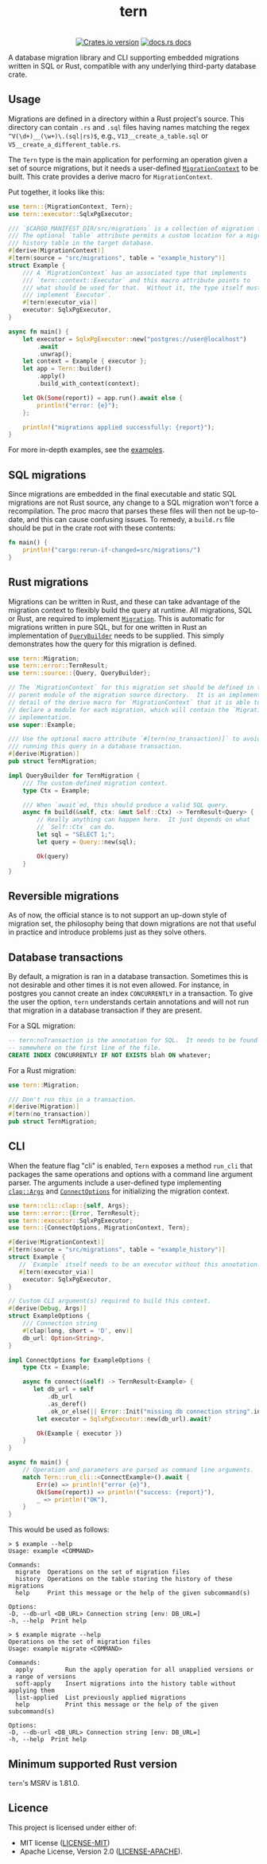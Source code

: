 <h1 align="center">tern</h1>
<br />
<div align="center">
  <!-- Version -->
  <a href="https://crates.io/crates/tern">
    <img src="https://img.shields.io/crates/v/tern.svg?style=flat-square"
    alt="Crates.io version" /></a>
  <!-- Docs -->
  <a href="https://docs.rs/tern">
    <img src="https://img.shields.io/badge/docs-latest-blue.svg?style=flat-square" alt="docs.rs docs" /></a>
</div>

<!-- cargo-rdme start -->

A database migration library and CLI supporting embedded migrations written
in SQL or Rust, compatible with any underlying third-party database crate.

## Usage

Migrations are defined in a directory within a Rust project's source. This
directory can contain `.rs` and `.sql` files having names matching the regex
`^V(\d+)__(\w+)\.(sql|rs)$`, e.g., `V13__create_a_table.sql` or
`V5__create_a_different_table.rs`.

The `Tern` type is the main application for performing an
operation given a set of source migrations, but it needs a user-defined
[`MigrationContext`] to be built.  This crate provides a derive macro for
`MigrationContext`.

Put together, it looks like this:

```rust
use tern::{MigrationContext, Tern};
use tern::executor::SqlxPgExecutor;

/// `$CARGO_MANIFEST_DIR/src/migrations` is a collection of migration files.
/// The optional `table` attribute permits a custom location for a migration
/// history table in the target database.
#[derive(MigrationContext)]
#[tern(source = "src/migrations", table = "example_history")]
struct Example {
    /// A `MigrationContext` has an associated type that implements
    /// `tern::context::Executor` and this macro attribute points to
    /// what should be used for that.  Without it, the type itself must
    /// implement `Executor`.
    #[tern(executor_via)]
    executor: SqlxPgExecutor,
}

async fn main() {
    let executor = SqlxPgExecutor::new("postgres://user@localhost")
        .await
        .unwrap();
    let context = Example { executor };
    let app = Tern::builder()
        .apply()
        .build_with_context(context);

    let Ok(Some(report)) = app.run().await else {
        println!("error: {e}");
    };

    println!("migrations applied successfully: {report}");
}
```

For more in-depth examples, see the [examples][examples-repo].

## SQL migrations

Since migrations are embedded in the final executable and static SQL
migrations are not Rust source, any change to a SQL migration won't force
a recompilation.  The proc macro that parses these files will then not be
up-to-date, and this can cause confusing issues.  To remedy, a `build.rs`
file should be put in the crate root with these contents:

```rust
fn main() {
    println!("cargo:rerun-if-changed=src/migrations/")
}
```

## Rust migrations

Migrations can be written in Rust, and these can take advantage of the
migration context to flexibly build the query at runtime.  All migrations,
SQL or Rust, are required to implement [`Migration`].  This is automatic for
migrations written in pure SQL, but for one written in Rust an implementation
of [`QueryBuilder`] needs to be supplied.  This simply demonstrates how the
query for this migration is defined.

```rust
use tern::Migration;
use tern::error::TernResult;
use tern::source::{Query, QueryBuilder};

// The `MigrationContext` for this migration set should be defined in the
// parent module of the migration source directory.  It is an implementation
// detail of the derive macro for `MigrationContext` that it is able to
// declare a module for each migration, which will contain the `Migration`
// implementation.
use super::Example;

/// Use the optional macro attribute `#[tern(no_transaction)]` to avoid
/// running this query in a database transaction.
#[derive(Migration)]
pub struct TernMigration;

impl QueryBuilder for TernMigration {
    /// The custom-defined migration context.
    type Ctx = Example;

    /// When `await`ed, this should produce a valid SQL query.
    async fn build(&self, ctx: &mut Self::Ctx) -> TernResult<Query> {
        // Really anything can happen here.  It just depends on what
        // `Self::Ctx` can do.
        let sql = "SELECT 1;";
        let query = Query::new(sql);

        Ok(query)
    }
}
```

## Reversible migrations

As of now, the official stance is to not support an up-down style of
migration set, the philosophy being that down migrations are not that useful
in practice and introduce problems just as they solve others.

## Database transactions

By default, a migration is ran in a database transaction.  Sometimes this is
not desirable and other times it is not even allowed.  For instance, in
postgres you cannot create an index `CONCURRENTLY` in a transaction.  To give
the user the option, `tern` understands certain annotations and will not run
that migration in a database transaction if they are present.

For a SQL migration:

```sql
-- tern:noTransaction is the annotation for SQL.  It needs to be found
-- somewhere on the first line of the file.
CREATE INDEX CONCURRENTLY IF NOT EXISTS blah ON whatever;
```

For a Rust migration:

```rust
use tern::Migration;

/// Don't run this in a transaction.
#[derive(Migration)]
#[tern(no_transaction)]
pub struct TernMigration;
```

## CLI

When the feature flag "cli" is enabled, `Tern` exposes a
method `run_cli` that packages the same
operations and options with a command line argument parser.  The arguments
include a user-defined type implementing [`clap::Args`] and
[`ConnectOptions`] for initializing the migration context.

```rust
use tern::cli::clap::{self, Args};
use tern::error::{Error, TernResult};
use tern::executor::SqlxPgExecutor;
use tern::{ConnectOptions, MigrationContext, Tern};

#[derive(MigrationContext)]
#[tern(source = "src/migrations", table = "example_history")]
struct Example {
   // `Example` itself needs to be an executor without this annotation.
   #[tern(executor_via)]
    executor: SqlxPgExecutor,
}

// Custom CLI argument(s) required to build this context.
#[derive(Debug, Args)]
struct ExampleOptions {
    /// Connection string
    #[clap(long, short = 'D', env)]
    db_url: Option<String>,
}

impl ConnectOptions for ExampleOptions {
    type Ctx = Example;

    async fn connect(&self) -> TernResult<Example> {
       let db_url = self
           .db_url
           .as_deref()
           .ok_or_else(|| Error::Init("missing db connection string".into()))?;
        let executor = SqlxPgExecutor::new(db_url).await?

        Ok(Example { executor })
    }
}

async fn main() {
    // Operation and parameters are parsed as command line arguments.
    match Tern::run_cli::<ConnectExample>().await {
        Err(e) => println!("error {e}"),
        Ok(Some(report)) => println!("success: {report}"),
        _ => println!("OK"),
    }
}
```

This would be used as follows:

```terminal
> $ example --help
Usage: example <COMMAND>

Commands:
  migrate  Operations on the set of migration files
  history  Operations on the table storing the history of these migrations
  help     Print this message or the help of the given subcommand(s)

Options:
-D, --db-url <DB_URL> Connection string [env: DB_URL=]
-h, --help  Print help

> $ example migrate --help
Operations on the set of migration files
Usage: example migrate <COMMAND>

Commands:
  apply         Run the apply operation for all unapplied versions or a range of versions
  soft-apply    Insert migrations into the history table without applying them
  list-applied  List previously applied migrations
  help          Print this message or the help of the given subcommand(s)

Options:
-D, --db-url <DB_URL> Connection string [env: DB_URL=]
-h, --help  Print help
```

[sqlx-repo]: https://github.com/launchbadge/sqlx
[`MigrationContext`]: tern_core::context::MigrationContext
[examples-repo]: https://github.com/quasi-coherent/tern/tree/master/examples
[`Migration`]: tern_core::source::Migration
[`QueryBuilder`]: tern_core::source::QueryBuilder
[sqlx-pool]: https://docs.rs/sqlx/0.8.3/sqlx/struct.Pool.html
[`clap::Args`]: https://docs.rs/clap/4.5.45/clap/trait.Args.html
[`ConnectOptions`]: tern_cli::ConnectOptions

<!-- cargo-rdme end -->

## Minimum supported Rust version

`tern`'s MSRV is 1.81.0.

## Licence

This project is licensed under either of:
* MIT license ([LICENSE-MIT](./LICENSE-MIT))
* Apache License, Version 2.0 ([LICENSE-APACHE](./LICENSE-APACHE)).
